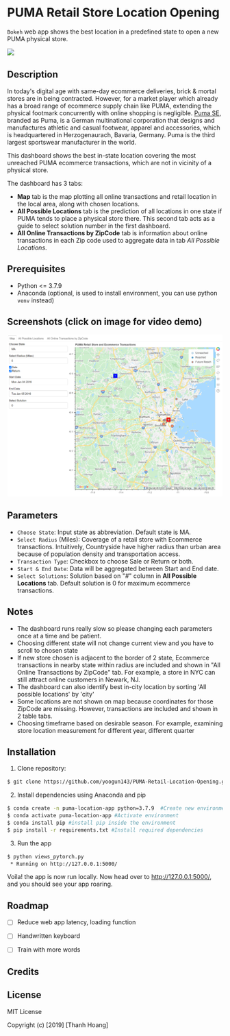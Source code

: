 # PUMA Retail Store Location Opening

`Bokeh` web app shows the best location in a predefined state to open a new PUMA physical store.

[![](https://img.shields.io/badge/Heroku-Open_Web_App-blue?logo=Heroku)](https://pumacps.herokuapp.com/bokeh_app)

## Description
In today's digital age with same-day ecommerce deliveries, brick & mortal stores are in being contracted. However, for a market player which already has a broad range of ecommerce supply chain like PUMA, extending the physical footmark concurrently with online shopping is negligible. [Puma SE](https://about.puma.com/), branded as Puma, is a German multinational corporation that designs and manufactures athletic and casual footwear, apparel and accessories, which is headquartered in Herzogenaurach, Bavaria, Germany. Puma is the third largest sportswear manufacturer in the world.

This dashboard shows the best in-state location covering the most unreached PUMA ecommerce transactions, which are not in vicinity of a physical store.

The dashboard has 3 tabs:
+ **Map** tab is the map plotting all online transactions and retail location in the local area, along with chosen locations.
+ **All Possible Locations** tab is the prediction of all locations in one state if PUMA tends to place a physical store there. This second tab acts as a guide to select solution number in the first dashboard.
+ **All Online Transactions by ZipCode** tab is information about online transactions in each Zip code used to aggregate data in tab *All Possible Locations*.

## Prerequisites
- Python <= 3.7.9
- Anaconda (optional, is used to install environment, you can use python `venv` instead)

## Screenshots (click on image for video demo)
[<img src="./Image/demo_image.png" width="800">](https://drive.google.com/file/d/13Uib7wqFNDIh7SfF8-qrYX4w24EScYKf/preview)

## Parameters
- `Choose State`: Input state as abbreviation. Default state is MA.
- `Select Radius` (Miles): Coverage of a retail store with Ecommerce transactions. Intuitively, Countryside have higher radius than urban area because of population density and transportation access.
- `Transaction Type`: Checkbox to choose Sale or Return or both.
- `Start & End Date`: Data will be aggregated between Start and End date.
- `Select Solutions`: Solution based on "#" column in **All Possible Locations** tab. Default solution is 0 for maximum ecommerce transactions.

## Notes
- The dashboard runs really slow so please changing each parameters once at a time and be patient.
- Choosing different state will not change current view and you have to scroll to chosen state
- If new store chosen is adjacent to the border of 2 state, Ecommerce transactions in nearby state within radius are included and shown in "All Online Transactions by ZipCode" tab. For example, a store in NYC can still attract online customers in Newark, NJ.
- The dashboard can also identify best in-city location by sorting 'All possible locations' by 'city'
- Some locations are not shown on map because coordinates for those ZipCode are missing. However, transactions are included and shown in 2 table tabs.
- Choosing timeframe based on desirable season. For example, examining store location measurement for different year, different quarter


## Installation
1. Clone repository:
```bash
$ git clone https://github.com/yoogun143/PUMA-Retail-Location-Opening.git
```

2. Install dependencies using Anaconda and pip
```bash
$ conda create -n puma-location-app python=3.7.9  #Create new environment
$ conda activate puma-location-app #Activate environment
$ conda install pip #install pip inside the environment
$ pip install -r requirements.txt #Install required dependencies
```

3. Run the app
```bash
$ python views_pytorch.py
 * Running on http://127.0.0.1:5000/
```

Voila! the app is now run locally. Now head over to http://127.0.0.1:5000/, and you should see your app roaring.

## Roadmap
- [ ] Reduce web app latency, loading function
- [ ] Handwritten keyboard
- [ ] Train with more words


## Credits


## License
MIT License

Copyright (c) [2019] [Thanh Hoang]
